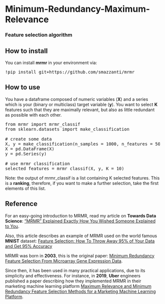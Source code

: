 # Minimum-Redundancy-Maximum-Relevance
### Feature selection algorithm

## How to install

You can install **mrmr** in your environment via:

<pre>
!pip install git+https://github.com/smazzanti/mrmr
</pre>

## How to use

You have a dataframe composed of numeric variables (**X**) and a series which is your (binary or multiclass) target variable (**y**).
You want to select **K** features such that they are maximally relevant, but also as little redundant as possible with each other.

<pre>
from mrmr import mrmr_classif
from sklearn.datasets import make_classification

# create some data
X, y = make_classification(n_samples = 1000, n_features = 50, n_informative = 10, n_redundant = 40)
X = pd.DataFrame(X)
y = pd.Series(y)

# use mrmr classification
selected_features = mrmr_classif(X, y, K = 10)
</pre>

Note: the output of mrmr_classif is a list containing K selected features. This is a **ranking**, therefore, if you want to make a further selection, take the first elements of this list.

## Reference

For an easy-going introduction to MRMR, read my article on **Towards Data Science**: [“MRMR” Explained Exactly How You Wished Someone Explained to You](https://towardsdatascience.com/mrmr-explained-exactly-how-you-wished-someone-explained-to-you-9cf4ed27458b).

Also, this article describes an example of MRMR used on the world famous **MNIST** dataset: [Feature Selection: How To Throw Away 95% of Your Data and Get 95% Accuracy](https://towardsdatascience.com/feature-selection-how-to-throw-away-95-of-your-data-and-get-95-accuracy-ad41ca016877)

MRMR was born in **2003**, this is the original paper: [Minimum Redundancy Feature Selection From Microarray Gene Expression Data](https://www.researchgate.net/publication/4033100_Minimum_Redundancy_Feature_Selection_From_Microarray_Gene_Expression_Data).

Since then, it has been used in many practical applications, due to its simplicity and effectiveness.
For instance, in **2019**, **Uber** engineers published a paper describing how they implemented MRMR in their marketing machine learning platform [Maximum Relevance and Minimum Redundancy Feature Selection Methods for a Marketing Machine Learning Platform](https://eng.uber.com/research/maximum-relevance-and-minimum-redundancy-feature-selection-methods-for-a-marketing-machine-learning-platform/).
